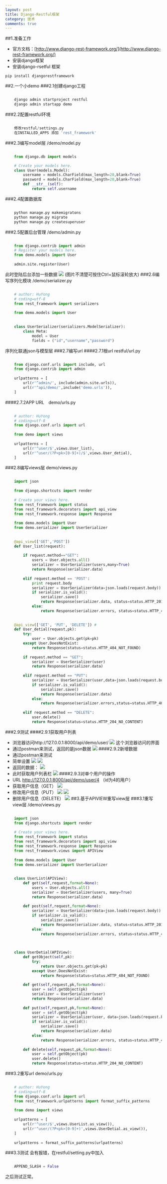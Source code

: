 ```yaml
---
layout: post
title: Django-Restful框架
category: 技术
comments: true
---
```

##1.准备工作
* 官方文档：[http://www.django-rest-framework.org/](http://www.django-rest-framework.org/)
* 安装django框架
* 安装django-rsetful 框架
```
pip install djangorestframework
```

##2.一个小demo
###2.1创建django工程
```python

    django admin startproject restful
	django admin startapp demo
```
###2.2配置restful环境
```python

    修改restful/settings.py
	在INSTALLED_APPS 添加 'rest_framework'
```
###2.3编写model层 /demo/model.py
```python

    from django.db import models

	# Create your models here.
	class User(models.Model):
	    username = models.CharField(max_length=20,blank=True)
	    password = models.CharField(max_length=20,blank=True)
	    def __str__(self):
	        return self.username
```
###2.4配置数据库
```python

    python manage.py makemigratons
	python manage.py migrate
	python manage.py createsuperuser
```
###2.5配置后台管理 /demo/admin.py
```python

	from django.contrib import admin
	# Register your models here.
	from demo.models import User
	
	admin.site.register(User)
```
此时登陆后台添加一些数据
![](http://simplebrightman.github.io/blog/images/django-restful/AddUser.jpg)
(图片不清楚可按住Ctrl+鼠标滚轮放大)
###2.6编写序列化模块 /demo/serializer.py
```python

	# author: HuYong
	# coding=utf-8
	from rest_framework import serializers
	
	from demo.models import User
	
	
	class UserSerializer(serializers.ModelSerializer):
	    class Meta:
	        model = User
	        fields = ("id","username","password")
```
	
序列化联通json与模型层
###2.7编写url
####2.7.1根url  restful/url.py
```python

	from django.conf.urls import include, url
	from django.contrib import admin
	
	urlpatterns = [
	    url(r'^admin/', include(admin.site.urls)),
	    url(r'^api/demo/',include('demo.urls')),
	]
```
####2.7.2APP URL　demo/urls.py
```python

	# author: HuYong
	# coding=utf-8
	from django.conf.urls import url
	
	from demo import views
	
	urlpatterns = [
	    url(r'^user/$',views.User_list),
	    url(r'^user/(?P<pk>[0-9]+)/$',views.User_detial),
	]
```
###2.8编写views层 demo/views.py
```python

	import json
	
	from django.shortcuts import render
	
	# Create your views here.
	from rest_framework import status
	from rest_framework.decorators import api_view
	from rest_framework.response import Response
	
	from demo.models import User
	from demo.serializer import UserSerializer
	
	
	@api_view(['GET','POST'])
	def User_list(request):
	
	    if request.method=="GET":
	        users = User.objects.all()
	        serializer = UserSerializer(users,many=True)
	        return Response(serializer.data)
	
	    elif request.method == 'POST':
	        print request.body
	        serializer = UserSerializer(data=json.loads(request.body))
	        if serializer.is_valid():
	            serializer.save()
	            return Response(serializer.data, status=status.HTTP_201_CREATED)
	        else:
	            return Response(serializer.errors, status=status.HTTP_400_BAD_REQUEST)
	
	
	@api_view(['GET', 'PUT', 'DELETE']) #
	def User_detial(request,pk):
	    try:
	        user = User.objects.get(pk=pk)
	    except User.DoesNotExist:
	        return Response(status=status.HTTP_404_NOT_FOUND)
	
	    if request.method == "GET":
	        serializer = UserSerializer(user)
	        return Response(serializer.data)
	
	    elif request.method == "PUT":
	        serializer = UserSerializer(user,data=json.loads(request.body))
	        if serializer.is_valid():
	            serializer.save()
	            return Response(serializer.data)
	        else:
	            return Response(serializer.errors,status=status.HTTP_400_BAD_REQUEST)
	
	    elif request.method == "DELETE":
	        user.delete()
	        return Response(status=status.HTTP_204_NO_CONTENT)
```
###2.9测试
####2.9.1获取用户列表
* 浏览器访问http://127.0.0.1:8000/api/demo/user/
![](http://simplebrightman.github.io/blog/images/django-restful/User_List.jpg)
这个浏览器访问的界面
* 通过postman来测试，返回的是json数据
![](http://simplebrightman.github.io/blog/images/django-restful/User_List_Json.JPG)
####2.9.2新增数据
* 通过postman来测试
* 简单设置
![](http://simplebrightman.github.io/blog/images/django-restful/User_Post1.JPG)
![](http://simplebrightman.github.io/blog/images/django-restful/User_Post2.JPG)
* 返回的数据：
![](http://simplebrightman.github.io/blog/images/django-restful/User_Post3.JPG)
* 此时获取用户列表栏
![](http://simplebrightman.github.io/blog/images/django-restful/User_List2.JPG)
####2.9.3对单个用户的操作
* URL http://127.0.0.1:8000/api/demo/user/4   （id为4的用户）
* 获取用户信息（GET）
![](http://simplebrightman.github.io/blog/images/django-restful/User4_Get.JPG)
* 修改用户信息（PUT）
![](http://simplebrightman.github.io/blog/images/django-restful/User4_Put1.JPG)
![](http://simplebrightman.github.io/blog/images/django-restful/User4_Put2.JPG)
* 删除用户信息（DELETE）
![](http://simplebrightman.github.io/blog/images/django-restful/User4_Delete.JPG)
##3.基于APIVIEW重写view层
###3.1重写view层 /demo/views.py
```python 

	import json
	from django.shortcuts import render
	
	# Create your views here.
	from rest_framework import status
	from rest_framework.decorators import api_view
	from rest_framework.response import Response
	from rest_framework.views import APIView
	
	from demo.models import User
	from demo.serializer import UserSerializer
	
	
	class UserList(APIView):
	    def get(self,request,format=None):
	        users = User.objects.all()
	        serializer = UserSerializer(users, many=True)
	        return Response(serializer.data)
	
	    def post(self,request,format=None):
	        serializer = UserSerializer(data=json.loads(request.body))
	        if serializer.is_valid():
	            serializer.save()
	            return Response(serializer.data, status=status.HTTP_201_CREATED)
	        else:
	            return Response(serializer.errors, status=status.HTTP_400_BAD_REQUEST)
	
	
	
	class UserDetial(APIView):
	    def getObject(self,pk):
	        try:
	            return User.objects.get(pk=pk)
	        except User.DoesNotExist:
	            return Response(status=status.HTTP_404_NOT_FOUND)
	
	    def get(self,request,pk,format=None):
	        user = self.getObject(pk)
	        serializer = UserSerializer(user)
	        return Response(serializer.data)
	
	    def put(self,request,pk,format=None):
	        user = self.getObject(pk)
	        serializer = UserSerializer(user, data=json.loads(request.body))
	        if serializer.is_valid():
	            serializer.save()
	            return Response(serializer.data)
	        else:
	            return Response(serializer.errors, status=status.HTTP_400_BAD_REQUEST)
	
	    def delete(self,request,pk,format=None):
	        user = self.getObject(pk)
	        user.delete()
	        return Response(status=status.HTTP_204_NO_CONTENT)

```
###3.2重写url demo/urls.py
```python

	# author: HuYong
	# coding=utf-8
	from django.conf.urls import url
	from rest_framework.urlpatterns import format_suffix_patterns
	
	from demo import views
	
	urlpatterns = [
	    url(r'^user/$',views.UserList.as_view()),
	    url(r'^user/(?P<pk>[0-9]+)',views.UserDetial.as_view()),
	]
	
	urlpatterns = format_suffix_patterns(urlpatterns)
```
###3.3测试
会有报错，在restful/setting.py中加入

```python

	APPEND_SLASH = False
```

之后测试正常。













